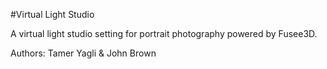 #Virtual Light Studio

A virtual light studio setting for portrait photography powered by Fusee3D.

Authors: Tamer Yagli & John Brown


